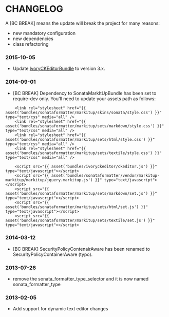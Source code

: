 CHANGELOG
=========

A [BC BREAK] means the update will break the project for many reasons:

* new mandatory configuration
* new dependencies
* class refactoring

### 2015-10-05

* Update [IvoryCKEditorBundle](https://github.com/egeloen/IvoryCKEditorBundle) to version 3.x.

### 2014-09-01

* [BC BREAK] Dependency to SonataMarkItUpBundle has been set to require-dev only. You'll need to update your assets path as follows:

```
    <link rel="stylesheet" href="{{ asset('bundles/sonataformatter/markitup/skins/sonata/style.css') }}" type="text/css" media="all" />
    <link rel="stylesheet" href="{{ asset('bundles/sonataformatter/markitup/sets/markdown/style.css') }}" type="text/css" media="all" />
    <link rel="stylesheet" href="{{ asset('bundles/sonataformatter/markitup/sets/html/style.css') }}" type="text/css" media="all" />
    <link rel="stylesheet" href="{{ asset('bundles/sonataformatter/markitup/sets/textile/style.css') }}" type="text/css" media="all" />

    <script src="{{ asset('bundles/ivoryckeditor/ckeditor.js') }}" type="text/javascript"></script>
    <script src="{{ asset('bundles/sonataformatter/vendor/markitup-markitup/markitup/jquery.markitup.js') }}" type="text/javascript"></script>
    <script src="{{ asset('bundles/sonataformatter/markitup/sets/markdown/set.js') }}" type="text/javascript"></script>
    <script src="{{ asset('bundles/sonataformatter/markitup/sets/html/set.js') }}" type="text/javascript"></script>
    <script src="{{ asset('bundles/sonataformatter/markitup/sets/textile/set.js') }}" type="text/javascript"></script>
```

### 2014-03-12

* [BC BREAK] SecurityPolicyContenairAware has been renamed to SecurityPolicyContainerAware (typo).

### 2013-07-26

* remove the sonata_formatter_type_selector and it is now named sonata_formatter_type

### 2013-02-05

* Add support for dynamic text editor changes